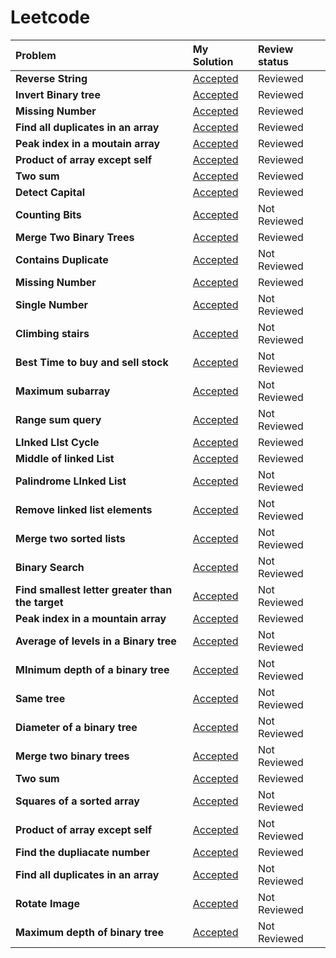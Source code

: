 # Leetcode
| Problem | My Solution | Review status |
| :-- | :-- | :-- |
| **Reverse String** | [Accepted](solutions/344.%20Reverse%20String.md) | Reviewed |
| **Invert Binary tree** | [Accepted](solutions/202.%20Happy%20Number.md) | Reviewed |
| **Missing Number** | [Accepted](solutions/202.%20Happy%20Number.md) | Reviewed |
| **Find all duplicates in an array** | [Accepted](solutions/202.%20Happy%20Number.md) | Reviewed |
| **Peak index in a moutain array** | [Accepted](solutions/202.%20Happy%20Number.md) | Reviewed |
| **Product of array except self** | [Accepted](solutions/202.%20Happy%20Number.md) | Reviewed |
| **Two sum** | [Accepted](solutions/202.%20Happy%20Number.md) | Reviewed |
| **Detect Capital** | [Accepted](solutions/202.%20Happy%20Number.md) | Reviewed |
| **Counting Bits** | [Accepted](solutions/202.%20Happy%20Number.md) | Not Reviewed |
| **Merge Two Binary Trees** | [Accepted](solutions/202.%20Happy%20Number.md) |  Reviewed |
| **Contains Duplicate** | [Accepted](solutions/202.%20Happy%20Number.md) | Not Reviewed |
| **Missing Number** | [Accepted](solutions/202.%20Happy%20Number.md) | Reviewed |
| **Single Number** | [Accepted](solutions/202.%20Happy%20Number.md) | Not Reviewed |
| **Climbing stairs** | [Accepted](solutions/202.%20Happy%20Number.md) | Not Reviewed |
| **Best Time to buy and sell stock** | [Accepted](solutions/202.%20Happy%20Number.md) | Not Reviewed |
| **Maximum subarray** | [Accepted](solutions/202.%20Happy%20Number.md) | Not Reviewed |
| **Range sum query** | [Accepted](solutions/202.%20Happy%20Number.md) | Not Reviewed |
| **LInked LIst Cycle** | [Accepted](solutions/202.%20Happy%20Number.md) | Reviewed |
| **Middle of linked List** | [Accepted](solutions/202.%20Happy%20Number.md) | Reviewed |
| **Palindrome LInked List** | [Accepted](solutions/202.%20Happy%20Number.md) | Not Reviewed |
| **Remove linked list elements** | [Accepted](solutions/202.%20Happy%20Number.md) | Not Reviewed |
| **Merge two sorted lists** | [Accepted](solutions/202.%20Happy%20Number.md) | Not Reviewed |
| **Binary Search** | [Accepted](solutions/202.%20Happy%20Number.md) | Not Reviewed |
| **Find smallest letter greater than the target** | [Accepted](solutions/202.%20Happy%20Number.md) | Not Reviewed |
| **Peak index in a mountain array** | [Accepted](solutions/202.%20Happy%20Number.md) | Reviewed |
| **Average of levels in a Binary tree** | [Accepted](solutions/202.%20Happy%20Number.md) | Not Reviewed |
| **MInimum depth of a binary tree** | [Accepted](solutions/202.%20Happy%20Number.md) | Not Reviewed |
| **Same tree** | [Accepted](solutions/202.%20Happy%20Number.md) | Not Reviewed |
| **Diameter of a binary tree** | [Accepted](solutions/202.%20Happy%20Number.md) | Not Reviewed |
| **Merge two binary trees** | [Accepted](solutions/202.%20Happy%20Number.md) | Not Reviewed |
| **Two sum** | [Accepted](solutions/202.%20Happy%20Number.md) | Reviewed |
| **Squares of a sorted array** | [Accepted](solutions/202.%20Happy%20Number.md) | Not Reviewed |
| **Product of array except self** | [Accepted](solutions/202.%20Happy%20Number.md) | Not Reviewed |
| **Find the dupliacate number** | [Accepted](solutions/202.%20Happy%20Number.md) | Reviewed |
| **Find all duplicates in an array** | [Accepted](solutions/202.%20Happy%20Number.md) | Not Reviewed |
| **Rotate Image** | [Accepted](solutions/202.%20Happy%20Number.md) | Not Reviewed |
| **Maximum depth of binary tree** | [Accepted](solutions/202.%20Happy%20Number.md) | Not Reviewed |
